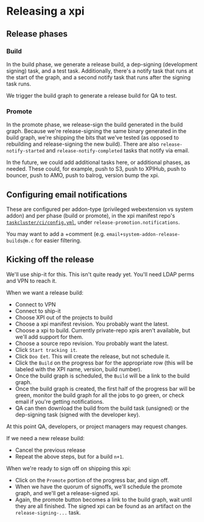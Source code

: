 # Releasing a xpi

## Release phases

### Build

In the build phase, we generate a release build, a dep-signing (development signing) task, and a test task. Additionally, there's a notify task that runs at the start of the graph, and a second notify task that runs after the signing task runs.

We trigger the build graph to generate a release build for QA to test.

### Promote

In the promote phase, we release-sign the build generated in the build graph. Because we're release-signing the same binary generated in the build graph, we're shipping the bits that we've tested (as opposed to rebuilding and release-signing the new build). There are also `release-notify-started` and `release-notify-completed` tasks that notify via email.

In the future, we could add additional tasks here, or additional phases, as needed. These could, for example, push to S3, push to XPIHub, push to bouncer, push to AMO, push to balrog, version bump the xpi.

## Configuring email notifications

These are configured per addon-type (privileged webextension vs system addon) and per phase (build or promote), in the xpi manifest repo's [`taskcluster/ci/config.yml`](../taskcluster/ci/config.yml), under `release-promotion.notifications`.

You may want to add a +comment (e.g. `email+system-addon-release-builds@m.c` for easier filtering.

## Kicking off the release

We'll use ship-it for this. This isn't quite ready yet. You'll need LDAP perms and VPN to reach it.

When we want a release build:

  - Connect to VPN
  - Connect to ship-it
  - Choose XPI out of the projects to build
  - Choose a xpi manifest revision. You probably want the latest.
  - Choose a xpi to build. Currently private-repo xpis aren't available, but we'll add support for them.
  - Choose a source repo revision. You probably want the latest.
  - Click `Start tracking it`.
  - Click `Doo Eet`. This will create the release, but not schedule it.
  - Click the `Build` on the progress bar for the appropriate row (this will be labeled with the XPI name, version, build number).
  - Once the build graph is scheduled, the `Build` will be a link to the build graph.
  - Once the build graph is created, the first half of the progress bar will be green, monitor the build graph for all the jobs to go green, or check email if you're getting notifications.
  - QA can then download the build from the build task (unsigned) or the dep-signing task (signed with the developer key).

At this point QA, developers, or project managers may request changes.

If we need a new release build:

  - Cancel the previous release
  - Repeat the above steps, but for a build `n+1`.

When we're ready to sign off on shipping this xpi:

  - Click on the `Promote` portion of the progress bar, and sign off.
  - When we have the quorum of signoffs, we'll schedule the promote graph, and we'll get a release-signed xpi.
  - Again, the promote button becomes a link to the build graph, wait until they are all finished. The signed xpi can be found as an artifact on the `release-signing-...` task.
